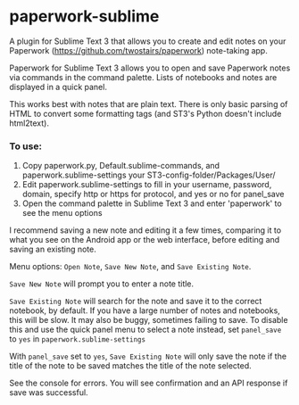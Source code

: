 # paperwork-sublime
A plugin for Sublime Text 3 that allows you to create and edit notes on your Paperwork (https://github.com/twostairs/paperwork) note-taking app.

Paperwork for Sublime Text 3 allows you to open and save Paperwork notes via commands in the command palette. Lists of notebooks and notes are displayed in a quick panel.

This works best with notes that are plain text. There is only basic parsing of HTML to convert some formatting tags (and ST3's Python doesn't include html2text).

### To use:
1. Copy paperwork.py, Default.sublime-commands, and paperwork.sublime-settings your ST3-config-folder/Packages/User/
2. Edit paperwork.sublime-settings to fill in your username, password, domain, specify http or https for protocol, and yes or no for panel_save
3. Open the command palette in Sublime Text 3 and enter 'paperwork' to see the menu options

I recommend saving a new note and editing it a few times, comparing it to what you see on the Android app or the web interface, before editing and saving an existing note.

Menu options: `Open Note`, `Save New Note`, and `Save Existing Note`. 

`Save New Note` will prompt you to enter a note title.

`Save Existing Note` will search for the note and save it to the correct notebook, by default. If you have a large number of notes and notebooks, this will be slow. It may also be buggy, sometimes failing to save. To disable this and use the quick panel menu to select a note instead, set `panel_save` to `yes` in `paperwork.sublime-settings`

With `panel_save` set to `yes`, `Save Existing Note` will only save the note if the title of the note to be saved matches the title of the note selected. 

See the console for errors. You will see confirmation and an API response if save was successful.

